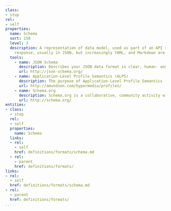 ```yaml
---
class:
- stop
rel:
- self
properties:
  name: Schema
  sort: 150
  level: 3
  description: A representation of data model, used as part of an API request, or
    response, usually in JSON, but increasingly YAML, and Markdown are also used.
  tools:
    - name: JSON Schema
      description: Describes your JSON data format in clear, human- and machine-readable documentation that is complete structural validation, useful for automated testing, and validating client-submitted data.
      url: http://json-schema.org/
    - name: Application-Level Profile Semantics (ALPS)
      description: The purpose of Application-Level Profile Semantics (ALPS) is to document the application-level semantics of a particular implementation. This is accomplished by describing elements of response representations for a target media type. For example identifying markup elements returned (i.e. semantic HTML ala Microformats) and state transitions (i.e. HTML.A and HTML.FORM elements) that advance the state of the current application.
      url: http://amundsen.com/hypermedia/profiles/
    - name: Schema.org
      description: Schema.org is a collaborative, community activity with a mission to create, maintain, and promote schemas for structured data on the Internet, on web pages, in email messages, and beyond. Schema.org vocabulary can be used with many different encodings, including RDFa, Microdata and JSON-LD.
      url: http://schema.org/                    
entities:
- class:
  - stop
  rel:
  - self
  properties:
    name: Schema
  links:
  - rel:
    - self
    href: definitions/formats/schema.md
  - rel:
    - parent
    href: definitions/formats/
links:
- rel:
  - self
  href: definitions/formats/schema.md
- rel:
  - parent
  href: definitions/formats/
...
```

